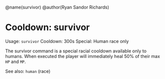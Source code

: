 @name(survivor)
@author(Ryan Sandor Richards)

# Cooldown: survivor
Usage: `survivor`
Cooldown: 300s
Special: Human race only

The survivor command is a special racial cooldown available only to humans. When
executed the player will immediately heal 50% of their max `HP` and `MP`.

See also: `human` (race)
